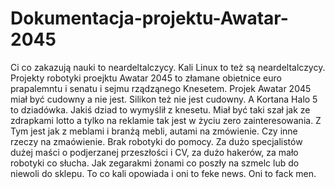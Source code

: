 # Dokumentacja-projektu-Awatar-2045
Ci co zakazują nauki to neardeltalczycy. Kali Linux to też są neardeltalczycy. 
Projekty robotyki proejktu Awatar 2045 to złamane obietnice euro prapalemntu i senatu i sejmu rządząnego Knesetem. 
Projek Awatar 2045 miał być cudowny a nie jest. Silikon też nie jest cudowny. 
A Kortana Halo 5 to dziadówka. 
Jakiś dziad to wymyślił z knesetu. 
Miał być taki szał jak ze zdrapkami lotto a tylko na reklamie tak jest w życiu zero zainteresowania. 
Z Tym jest jak z meblami i branżą mebli, autami na zmówienie. Czy inne rzeczy na zmaówienie. Brak robotyki do pomocy. 
Za dużo specjalistów dużej maści o podjerzanej przeszłości i CV, za dużo hakerów, za mało robotyki co słucha. Jak zegarakmi żonami co poszły na szmelc lub do niewoli do sklepu. 
To co kali opowiada i oni to feke news. 
Oni to fack men. 
